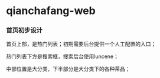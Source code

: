 # qianchafang-web
### 首页初步设计    
首页上部，是热门列表；初期需要后台提供一个人工配置的入口；  

热门列表下方是搜索框，搜索后台使用luncene；  

中部位置是大分类，下半部分是大分类下的各种茶品；  

